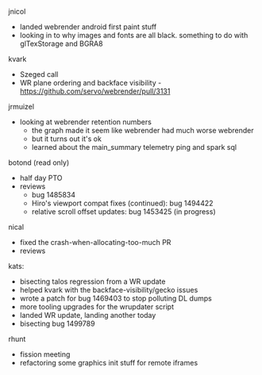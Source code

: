 jnicol
  * landed webrender android first paint stuff
  * looking in to why images and fonts are all black. something to do with glTexStorage and BGRA8

kvark
  * Szeged call
  * WR plane ordering and backface  visibility - https://github.com/servo/webrender/pull/3131

jrmuizel
  * looking at webrender retention numbers
    * the graph made it seem like webrender had much worse webrender
    * but it turns out it's ok
    * learned about the main_summary telemetry ping and spark sql

botond (read only)
  * half day PTO 
  * reviews 
    * bug 1485834 
    * Hiro's viewport compat fixes (continued): bug 1494422 
    * relative scroll offset updates: bug 1453425 (in progress)

nical
  * fixed the crash-when-allocating-too-much PR
  * reviews

kats:
  * bisecting talos regression from a WR update
  * helped kvark with the backface-visibility/gecko issues
  * wrote a patch for bug 1469403 to stop polluting DL dumps
  * more tooling upgrades for the wrupdater script
  * landed WR update, landing another today
  * bisecting bug 1499789

rhunt
  * fission meeting
  * refactoring some graphics init stuff for remote iframes
